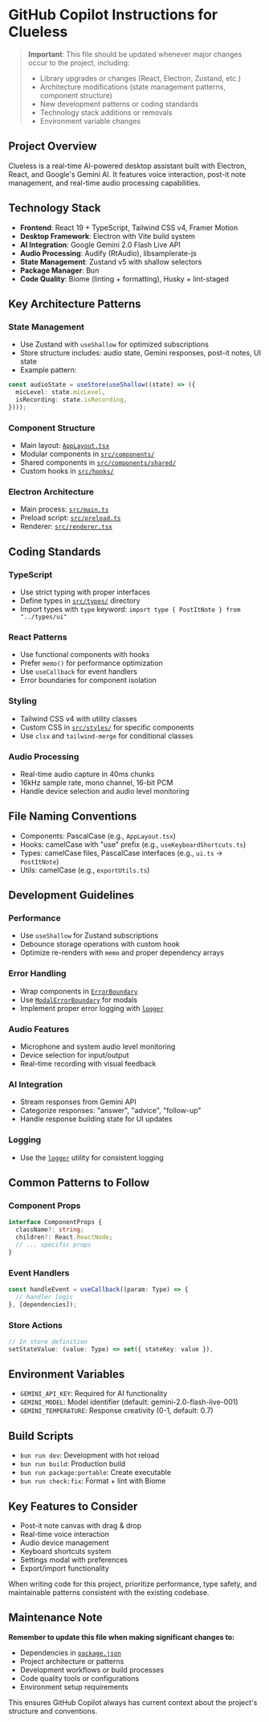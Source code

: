 # GitHub Copilot Instructions for Clueless

> **Important**: This file should be updated whenever major changes occur to the project, including:
> - Library upgrades or changes (React, Electron, Zustand, etc.)
> - Architecture modifications (state management patterns, component structure)
> - New development patterns or coding standards
> - Technology stack additions or removals
> - Environment variable changes

## Project Overview
Clueless is a real-time AI-powered desktop assistant built with Electron, React, and Google's Gemini AI. It features voice interaction, post-it note management, and real-time audio processing capabilities.

## Technology Stack
- **Frontend**: React 19 + TypeScript, Tailwind CSS v4, Framer Motion
- **Desktop Framework**: Electron with Vite build system
- **AI Integration**: Google Gemini 2.0 Flash Live API
- **Audio Processing**: Audify (RtAudio), libsamplerate-js
- **State Management**: Zustand v5 with shallow selectors
- **Package Manager**: Bun
- **Code Quality**: Biome (linting + formatting), Husky + lint-staged

## Key Architecture Patterns

### State Management
- Use Zustand with `useShallow` for optimized subscriptions
- Store structure includes: audio state, Gemini responses, post-it notes, UI state
- Example pattern:
```typescript
const audioState = useStore(useShallow((state) => ({
  micLevel: state.micLevel,
  isRecording: state.isRecording,
})));
```

### Component Structure
- Main layout: [`AppLayout.tsx`](../src/components/AppLayout.tsx)
- Modular components in [`src/components/`](../src/components/)
- Shared components in [`src/components/shared/`](../src/components/shared/)
- Custom hooks in [`src/hooks/`](../src/hooks/)

### Electron Architecture
- Main process: [`src/main.ts`](../src/main.ts)
- Preload script: [`src/preload.ts`](../src/preload.ts)
- Renderer: [`src/renderer.tsx`](../src/renderer.tsx)

## Coding Standards

### TypeScript
- Use strict typing with proper interfaces
- Define types in [`src/types/`](../src/types/) directory
- Import types with `type` keyword: `import type { PostItNote } from "../types/ui"`

### React Patterns
- Use functional components with hooks
- Prefer `memo()` for performance optimization
- Use `useCallback` for event handlers
- Error boundaries for component isolation

### Styling
- Tailwind CSS v4 with utility classes
- Custom CSS in [`src/styles/`](../src/styles/) for specific components
- Use `clsx` and `tailwind-merge` for conditional classes

### Audio Processing
- Real-time audio capture in 40ms chunks
- 16kHz sample rate, mono channel, 16-bit PCM
- Handle device selection and audio level monitoring

## File Naming Conventions
- Components: PascalCase (e.g., `AppLayout.tsx`)
- Hooks: camelCase with "use" prefix (e.g., `useKeyboardShortcuts.ts`)
- Types: camelCase files, PascalCase interfaces (e.g., `ui.ts` → `PostItNote`)
- Utils: camelCase (e.g., `exportUtils.ts`)

## Development Guidelines

### Performance
- Use `useShallow` for Zustand subscriptions
- Debounce storage operations with custom hook
- Optimize re-renders with `memo` and proper dependency arrays

### Error Handling
- Wrap components in [`ErrorBoundary`](../src/components/shared/ErrorBoundary.tsx)
- Use [`ModalErrorBoundary`](../src/components/shared/ModalErrorBoundary.tsx) for modals
- Implement proper error logging with [`logger`](../src/utils/logger.ts)

### Audio Features
- Microphone and system audio level monitoring
- Device selection for input/output
- Real-time recording with visual feedback

### AI Integration
- Stream responses from Gemini API
- Categorize responses: "answer", "advice", "follow-up"
- Handle response building state for UI updates

### Logging
- Use the [`logger`](../src/utils/logger.ts) utility for consistent logging

## Common Patterns to Follow

### Component Props
```typescript
interface ComponentProps {
  className?: string;
  children?: React.ReactNode;
  // ... specific props
}
```

### Event Handlers
```typescript
const handleEvent = useCallback((param: Type) => {
  // handler logic
}, [dependencies]);
```

### Store Actions
```typescript
// In store definition
setStateValue: (value: Type) => set({ stateKey: value }),
```

## Environment Variables
- `GEMINI_API_KEY`: Required for AI functionality
- `GEMINI_MODEL`: Model identifier (default: gemini-2.0-flash-live-001)
- `GEMINI_TEMPERATURE`: Response creativity (0-1, default: 0.7)

## Build Scripts
- `bun run dev`: Development with hot reload
- `bun run build`: Production build
- `bun run package:portable`: Create executable
- `bun run check:fix`: Format + lint with Biome

## Key Features to Consider
- Post-it note canvas with drag & drop
- Real-time voice interaction
- Audio device management
- Keyboard shortcuts system
- Settings modal with preferences
- Export/import functionality

When writing code for this project, prioritize performance, type safety, and maintainable patterns consistent with the existing codebase.

## Maintenance Note
**Remember to update this file when making significant changes to:**
- Dependencies in [`package.json`](../package.json)
- Project architecture or patterns
- Development workflows or build processes
- Code quality tools or configurations
- Environment setup requirements

This ensures GitHub Copilot always has current context about the project's structure and conventions.
